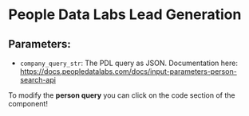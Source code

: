 # People Data Labs Lead Generation

## Parameters:
 - `company_query_str`: The PDL query as JSON. Documentation here: https://docs.peopledatalabs.com/docs/input-parameters-person-search-api


To modify the **person query** you can click on the code section of the component!